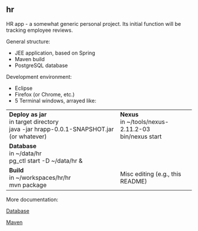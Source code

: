 ## hr
HR app - a somewhat generic personal project. Its initial function will be tracking employee reviews.

General structure:

- JEE application, based on Spring
- Maven build
- PostgreSQL database 

Development environment:

- Eclipse
- Firefox (or Chrome, etc.)
- 5 Terminal windows, arrayed like:

<table>
	<tr>
		<td><b>Deploy as jar</b><br>in target directory<br>java -jar hrapp-0.0.1-SNAPSHOT.jar (or whatever)</td>
		<td><b>Nexus</b><br>in ~/tools/nexus-2.11.2-03<br>bin/nexus start</td>
	</tr>
	<tr>
		<td><b>Database</b><br>in ~/data/hr<br>pg_ctl start -D ~/data/hr &amp;</td>
		<td></td>
	</tr>
	<tr>
		<td><b>Build</b><br>in ~/workspaces/hr/hr<br>mvn package</td>
		<td>Misc editing (e.g., this README)</td>
	</tr>
</table>

More documentation:

[Database](md/dbsetup.md)

[Maven](md/maven.md)
